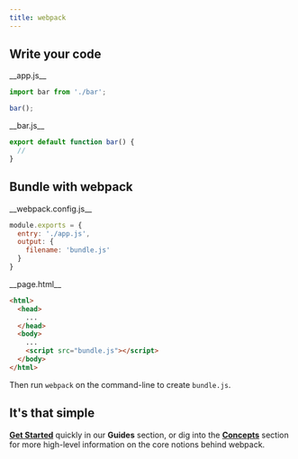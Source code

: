 ```yaml
---
title: webpack
---
```


## Write your code

<div class="homepage__wrap">
<div class="homepage__left">
__app.js__

```js
import bar from './bar';

bar();
```
</div>
<div class="homepage__right">
__bar.js__

```js
export default function bar() {
  //
}
```
</div>
</div>


## Bundle with webpack

<div class="homepage__wrap">
<div class="homepage__left">
__webpack.config.js__

```js
module.exports = {
  entry: './app.js',
  output: {
    filename: 'bundle.js'
  }
}
```
</div>
<div class="homepage__right">
__page.html__

```html
<html>
  <head>
    ...
  </head>
  <body>
    ...
    <script src="bundle.js"></script>
  </body>
</html>
```

</div>

Then run `webpack` on the command-line to create `bundle.js`.

## It's that simple

__[Get Started](/guides/getting-started)__ quickly in our __Guides__ section, or dig into the __[Concepts](/concepts)__ section for more high-level information on the core notions behind webpack.

</div>

